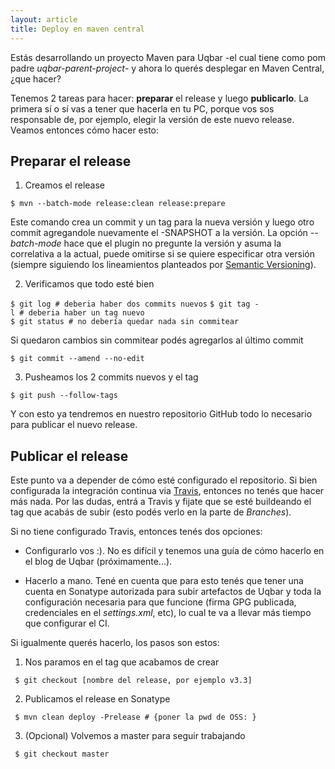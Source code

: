 ```yaml
---
layout: article
title: Deploy en maven central
---
```

Estás desarrollando un proyecto Maven para Uqbar -el cual tiene como pom padre *uqbar-parent-project*- y ahora lo querés desplegar en Maven Central, ¿que hacer?

Tenemos 2 tareas para hacer: **preparar** el release y luego **publicarlo**. La primera sí o sí vas a tener que hacerla en tu PC, porque vos sos responsable de, por ejemplo, elegir la versión de este nuevo release. Veamos entonces cómo hacer esto:

Preparar el release
-------------------

1. Creamos el release

`$ mvn --batch-mode release:clean release:prepare`

Este comando crea un commit y un tag para la nueva versión y luego otro commit agregandole nuevamente el -SNAPSHOT a la versión. La opción *--batch-mode* hace que el plugin no pregunte la versión y asuma la correlativa a la actual, puede omitirse si se quiere especificar otra versión (siempre siguiendo los lineamientos planteados por [Semantic Versioning](http://semver.org/)).

2. Verificamos que todo esté bien

`$ git log # deberia haber dos commits nuevos`
`$ git tag -l # deberia haber un tag nuevo`
`$ git status # no debería quedar nada sin commitear`

Si quedaron cambios sin commitear podés agregarlos al último commit

`$ git commit --amend --no-edit`

3. Pusheamos los 2 commits nuevos y el tag

`$ git push --follow-tags`

Y con esto ya tendremos en nuestro repositorio GitHub todo lo necesario para publicar el nuevo release.

Publicar el release
-------------------

Este punto va a depender de cómo esté configurado el repositorio. Si bien configurada la integración continua via [Travis](https://travis-ci.org/), entonces no tenés que hacer más nada. Por las dudas, entrá a Travis y fijate que se esté buildeando el tag que acabás de subir (esto podés verlo en la parte de *Branches*).

Si no tiene configurado Travis, entonces tenés dos opciones:

- Configurarlo vos :). No es difícil y tenemos una guía de cómo hacerlo en el blog de Uqbar (próximamente...).

- Hacerlo a mano. Tené en cuenta que para esto tenés que tener una cuenta en Sonatype autorizada para subir artefactos de Uqbar y toda la configuración necesaria para que funcione (firma GPG publicada, credenciales en el *settings.xml*, etc), lo cual te va a llevar más tiempo que configurar el CI.

Si igualmente querés hacerlo, los pasos son estos:

1. Nos paramos en el tag que acabamos de crear

` $ git checkout [nombre del release, por ejemplo v3.3]`

2. Publicamos el release en Sonatype

` $ mvn clean deploy -Prelease # {poner la pwd de OSS: }`

3. (Opcional) Volvemos a master para seguir trabajando

` $ git checkout master`
